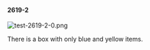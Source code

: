 #### 2619-2
![test-2619-2-0.png](https://github.com/lil-lab/nlvr/raw/master/nlvr/test/images/0/test-2619-2-0.png "test-2619-2-0.png")

There is a box with only blue and yellow items.